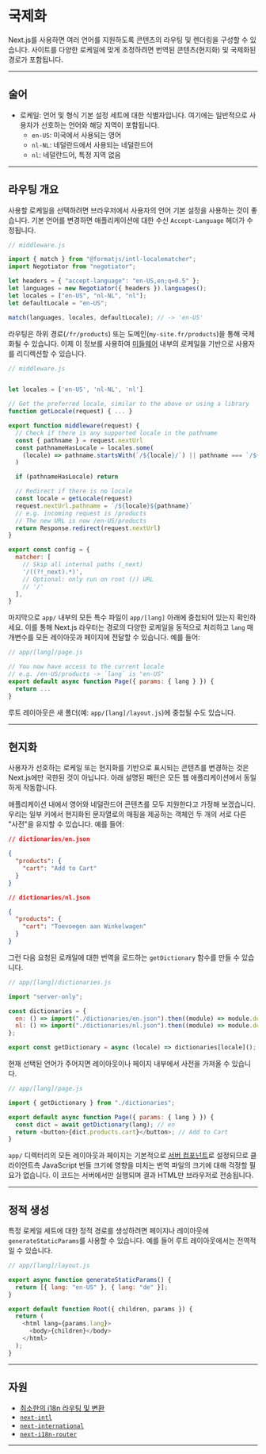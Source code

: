 # 국제화

Next.js를 사용하면 여러 언어를 지원하도록 콘텐츠의 라우팅 및 렌더링을 구성할 수 있습니다. 사이트를 다양한 로케일에 맞게 조정하려면 번역된 콘텐츠(현지화) 및 국제화된 경로가 포함됩니다.

---

## 술어

- 로케일: 언어 및 형식 기본 설정 세트에 대한 식별자입니다. 여기에는 일반적으로 사용자가 선호하는 언어와 해당 지역이 포함됩니다.
  - `en-US`: 미국에서 사용되는 영어
  - `nl-NL`: 네덜란드에서 사용되는 네덜란드어
  - `nl`: 네덜란드어, 특정 지역 없음

---

## 라우팅 개요

사용할 로케일을 선택하려면 브라우저에서 사용자의 언어 기본 설정을 사용하는 것이 좋습니다. 기본 언어를 변경하면 애플리케이션에 대한 수신 `Accept-Language` 헤더가 수정됩니다.

```js
// middleware.js

import { match } from "@formatjs/intl-localematcher";
import Negotiator from "negotiator";

let headers = { "accept-language": "en-US,en;q=0.5" };
let languages = new Negotiator({ headers }).languages();
let locales = ["en-US", "nl-NL", "nl"];
let defaultLocale = "en-US";

match(languages, locales, defaultLocale); // -> 'en-US'
```

라우팅은 하위 경로(`/fr/products`) 또는 도메인(`my-site.fr/products`)을 통해 국제화될 수 있습니다. 이제 이 정보를 사용하여 [미들웨어](https://nextjs.org/docs/app/building-your-application/routing/middleware) 내부의 로케일을 기반으로 사용자를 리디렉션할 수 있습니다.

```js
// middleware.js


let locales = ['en-US', 'nl-NL', 'nl']

// Get the preferred locale, similar to the above or using a library
function getLocale(request) { ... }

export function middleware(request) {
  // Check if there is any supported locale in the pathname
  const { pathname } = request.nextUrl
  const pathnameHasLocale = locales.some(
    (locale) => pathname.startsWith(`/${locale}/`) || pathname === `/${locale}`
  )

  if (pathnameHasLocale) return

  // Redirect if there is no locale
  const locale = getLocale(request)
  request.nextUrl.pathname = `/${locale}${pathname}`
  // e.g. incoming request is /products
  // The new URL is now /en-US/products
  return Response.redirect(request.nextUrl)
}

export const config = {
  matcher: [
    // Skip all internal paths (_next)
    '/((?!_next).*)',
    // Optional: only run on root (/) URL
    // '/'
  ],
}
```

마지막으로 `app/` 내부의 모든 특수 파일이 `app/[lang]` 아래에 중첩되어 있는지 확인하세요. 이를 통해 Next.js 라우터는 경로의 다양한 로케일을 동적으로 처리하고 `lang` 매개변수를 모든 레이아웃과 페이지에 전달할 수 있습니다. 예를 들어:

```js
// app/[lang]/page.js

// You now have access to the current locale
// e.g. /en-US/products -> `lang` is "en-US"
export default async function Page({ params: { lang } }) {
  return ...
}
```

루트 레이아웃은 새 폴더(예: `app/[lang]/layout.js`)에 중첩될 수도 있습니다.

---

## 현지화

사용자가 선호하는 로케일 또는 현지화를 기반으로 표시되는 콘텐츠를 변경하는 것은 Next.js에만 국한된 것이 아닙니다. 아래 설명된 패턴은 모든 웹 애플리케이션에서 동일하게 작동합니다.

애플리케이션 내에서 영어와 네덜란드어 콘텐츠를 모두 지원한다고 가정해 보겠습니다. 우리는 일부 키에서 현지화된 문자열로의 매핑을 제공하는 객체인 두 개의 서로 다른 "사전"을 유지할 수 있습니다. 예를 들어:

```json
// dictionaries/en.json

{
  "products": {
    "cart": "Add to Cart"
  }
}
```

```json
// dictionaries/nl.json

{
  "products": {
    "cart": "Toevoegen aan Winkelwagen"
  }
}
```

그런 다음 요청된 로캐일에 대한 번역을 로드하는 `getDictionary` 함수를 만들 수 있습니다.

```js
// app/[lang]/dictionaries.js

import "server-only";

const dictionaries = {
  en: () => import("./dictionaries/en.json").then((module) => module.default),
  nl: () => import("./dictionaries/nl.json").then((module) => module.default),
};

export const getDictionary = async (locale) => dictionaries[locale]();
```

현재 선택된 언어가 주어지면 레이아웃이나 페이지 내부에서 사전을 가져올 수 있습니다.

```js
// app/[lang]/page.js

import { getDictionary } from "./dictionaries";

export default async function Page({ params: { lang } }) {
  const dict = await getDictionary(lang); // en
  return <button>{dict.products.cart}</button>; // Add to Cart
}
```

`app/` 디렉터리의 모든 레이아웃과 페이지는 기본적으로 [서버 컴포넌트](https://nextjs.org/docs/app/building-your-application/rendering/server-components)로 설정되므로 클라이언트측 JavaScript 번들 크기에 영향을 미치는 번역 파일의 크기에 대해 걱정할 필요가 없습니다. 이 코드는 서버에서만 실행되며 결과 HTML만 브라우저로 전송됩니다.

---

## 정적 생성

특정 로케일 세트에 대한 정적 경로를 생성하려면 페이지나 레이아웃에 `generateStaticParams`를 사용할 수 있습니다. 예를 들어 루트 레이아웃에서는 전역적일 수 있습니다.

```js
// app/[lang]/layout.js

export async function generateStaticParams() {
  return [{ lang: "en-US" }, { lang: "de" }];
}

export default function Root({ children, params }) {
  return (
    <html lang={params.lang}>
      <body>{children}</body>
    </html>
  );
}
```

---

## 자원

- [최소한의 i18n 라우팅 및 변환](https://github.com/vercel/next.js/tree/canary/examples/app-dir-i18n-routing)
- [`next-intl`](https://next-intl-docs.vercel.app/docs/next-13)
- [`next-international`](https://github.com/QuiiBz/next-international)
- [`next-i18n-router`](https://github.com/i18nexus/next-i18n-router)

---
